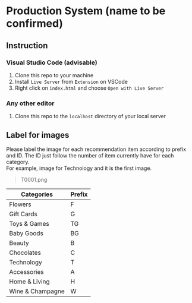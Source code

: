 # Production System (name to be confirmed)

## Instruction
### Visual Studio Code (advisable)
1. Clone this repo to your machine
2. Install `Live Server` from `Extension` on VSCode
3. Right click on `index.html` and choose `Open with Live Server`

### Any other editor
1. Clone this repo to the `localhost` directory of your local server

## Label for images
Please label the image for each recommendation item according to prefix and ID. The ID just follow the number of item currently have for each category.  
For example, image for Technology and it is the first image.
> T0001.png

| Categories | Prefix |
| --- | --- |
| Flowers | F |
| Gift Cards | G |
| Toys & Games | TG |
| Baby Goods | BG |
| Beauty | B |
| Chocolates | C |
| Technology | T |
| Accessories | A |
| Home & Living | H |
| Wine & Champagne | W |